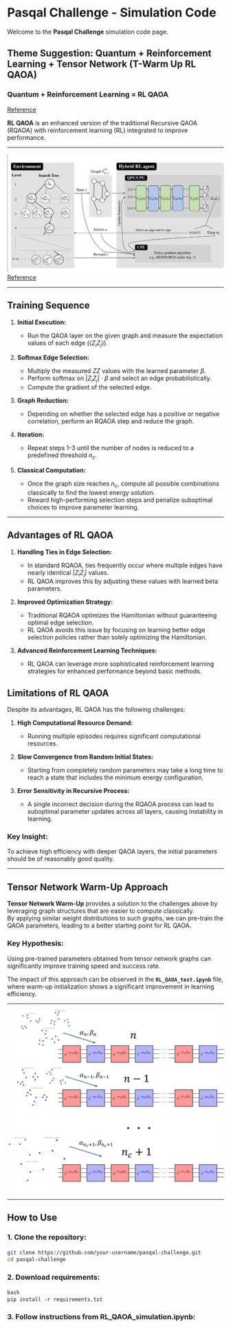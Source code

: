 ﻿# **Pasqal Challenge - Simulation Code**

Welcome to the **Pasqal Challenge** simulation code page.

## **Theme Suggestion: Quantum + Reinforcement Learning + Tensor Network (T-Warm Up RL QAOA)**

### **Quantum + Reinforcement Learning = RL QAOA**  
[Reference](https://epjquantumtechnology.springeropen.com/articles/10.1140/epjqt/s40507-023-00214-w)

**RL QAOA** is an enhanced version of the traditional Recursive QAOA (RQAOA) with reinforcement learning (RL) integrated to improve performance.

---

![RL QAOA Illustration](image.png)  
[Reference](https://epjquantumtechnology.springeropen.com/articles/10.1140/epjqt/s40507-023-00214-w)

---









## **Training Sequence**

1. **Initial Execution:**  
   - Run the QAOA layer on the given graph and measure the expectation values of each edge $( \langle Z_i Z_j \rangle )$.
   
2. **Softmax Edge Selection:**  
   - Multiply the measured $ZZ$ values with the learned parameter $\beta$.
   - Perform softmax on $|Z_i Z_j|\cdot\beta$ and select an edge probabilistically.
   - Compute the gradient of the selected edge.

3. **Graph Reduction:**  
   - Depending on whether the selected edge has a positive or negative correlation, perform an RQAOA step and reduce the graph.

4. **Iteration:**  
   - Repeat steps 1-3 until the number of nodes is reduced to a predefined threshold $n_c$.

5. **Classical Computation:**  
   - Once the graph size reaches $n_c$, compute all possible combinations classically to find the lowest energy solution.
   - Reward high-performing selection steps and penalize suboptimal choices to improve parameter learning.

---

## **Advantages of RL QAOA**

1. **Handling Ties in Edge Selection:**  
   - In standard RQAOA, ties frequently occur where multiple edges have nearly identical $|Z_i Z_j|$ values.  
   - RL QAOA improves this by adjusting these values with learned beta parameters.

2. **Improved Optimization Strategy:**  
   - Traditional RQAOA optimizes the Hamiltonian without guaranteeing optimal edge selection.  
   - RL QAOA avoids this issue by focusing on learning better edge selection policies rather than solely optimizing the Hamiltonian.

3. **Advanced Reinforcement Learning Techniques:**  
   - RL QAOA can leverage more sophisticated reinforcement learning strategies for enhanced performance beyond basic methods.

## **Limitations of RL QAOA**

Despite its advantages, RL QAOA has the following challenges:

1. **High Computational Resource Demand:**  
   - Running multiple episodes requires significant computational resources.

2. **Slow Convergence from Random Initial States:**  
   - Starting from completely random parameters may take a long time to reach a state that includes the minimum energy configuration.

3. **Error Sensitivity in Recursive Process:**  
   - A single incorrect decision during the RQAOA process can lead to suboptimal parameter updates across all layers, causing instability in learning.

### **Key Insight:**  
To achieve high efficiency with deeper QAOA layers, the initial parameters should be of reasonably good quality.

---

## **Tensor Network Warm-Up Approach**

**Tensor Network Warm-Up** provides a solution to the challenges above by leveraging graph structures that are easier to compute classically.  
By applying similar weight distributions to such graphs, we can pre-train the QAOA parameters, leading to a better starting point for RL QAOA.

### **Key Hypothesis:**  
Using pre-trained parameters obtained from tensor network graphs can significantly improve training speed and success rate.

The impact of this approach can be observed in the **`RL_QAOA_test.ipynb`** file, where warm-up initialization shows a significant improvement in learning efficiency.

---

![Tensor warm-up Illustration](Tensor_RL_QAOA.png)  

---


## **How to Use**

### **1. Clone the repository:**  
   ```bash
   git clone https://github.com/your-username/pasqal-challenge.git
   cd pasqal-challenge
   ```

### **2. Download requirements:**
   ```
   bash
   pip install -r requirements.txt
   ```


### **3. Follow instructions from RL_QAOA_simulation.ipynb:**
